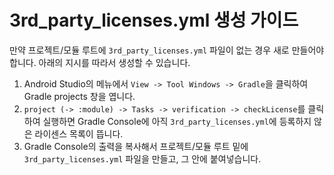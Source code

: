 # 3rd_party_licenses.yml 생성 가이드

만약 프로젝트/모듈 루트에 `3rd_party_licenses.yml` 파일이 없는 경우 새로 만들어야 합니다. 아래의 지시를 따라서 생성할 수 있습니다.

1. Android Studio의 메뉴에서 `View -> Tool Windows -> Gradle`을 클릭하여 Gradle projects 창을 엽니다.
2. `project (-> :module) -> Tasks -> verification -> checkLicense`를 클릭하여 실행하면 Gradle Console에 아직 `3rd_party_licenses.yml`에 등록하지 않은 라이센스 목록이 뜹니다.
3. Gradle Console의 출력을 복사해서 프로젝트/모듈 루트 밑에 `3rd_party_licenses.yml` 파일을 만들고, 그 안에 붙여넣습니다.
